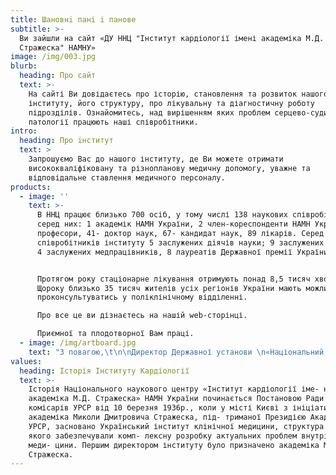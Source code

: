 ```yaml
---
title: Шановнi панi i панове
subtitle: >-
  Ви зайшли на сайт «ДУ ННЦ "Інститут кардіології імені академіка М.Д.
  Стражеска" НАМНУ»
image: /img/003.jpg
blurb:
  heading: Про сайт
  text: >-
    На сайті Ви довідаєтесь про історію, становлення та розвиток нашого
    інституту, його структуру, про лікувальну та діагностичну роботу
    підрозділів. Ознайомитесь, над вирішенням яких проблем серцево-судинної
    патології працюють наші співробітники. 
intro:
  heading: Про iнститут
  text: >
    Запрошуємо Вас до нашого інституту, де Ви можете отримати
    висококваліфіковану та різнопланову медичну допомогу, уважне та
    відповідальне ставлення медичного персоналу. 
products:
  - image: ''
    text: >-
      В ННЦ працює близько 700 осіб, у тому числі 138 наукових співробітників,
      серед них: 1 академік НАМН України, 2 член-кореспонденти НАМН України, 24
      професори, 41- доктор наук, 67- кандидат наук, 89 лікарів. Серед
      співробітників інституту 5 заслужених діячів науки; 9 заслужених лікарів,
      4 заслужених медпрацівників, 8 лауреатів Державної премії України. 


      Протягом року стаціонарне лікування отримують понад 8,5 тисяч хворих.
      Щороку близько 35 тисяч жителів усіх регіонів України мають можливість
      проконсультуватись у поліклінічному відділенні. 

      Про все це ви дізнаєтесь на нашій web-сторінці. 

      Приємної та плодотворної Вам праці. 
  - image: /img/artboard.jpg
    text: "З повагою,\t\n\nДиректор Державної установи \n«Національний науковий центр «Інститут кардіології імені академіка М.Д. Стражеска» НАМН України», \nПрезидент Асоціації кардіологів України,\nПрезидент Асоціації ревматологів України\nАкадемік НАМН України, \nпрофесор Володимир Миколайович Коваленко"
values:
  heading: Історія Інституту Кардіології
  text: >-
    Історія Національного наукового центру «Інститут кардіології іме- ні
    академіка М.Д. Стражеска» НАМН України починається Постановою Ради народних
    комісарів УРСР від 10 березня 1936р., коли у місті Києві з ініціативи
    академіка Миколи Дмитровича Стражеска, під- триманої Президією Академії наук
    УРСР, засновано Український інститут клінічної медицини, структура і склад
    якого забезпечували комп- лексну розробку актуальних проблем внутрішньої
    меди- цини. Першим директором інституту було призначено академіка М.Д.
    Стражеска.
---
```


